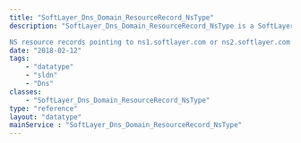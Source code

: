 ```yaml
---
title: "SoftLayer_Dns_Domain_ResourceRecord_NsType"
description: "SoftLayer_Dns_Domain_ResourceRecord_NsType is a SoftLayer_Dns_Domain_ResourceRecord object whose ''type'' property is set to 'ns' and defines a DNS NS record on a SoftLayer hosted domain. An NS record defines the authoritative name server for a domain. All SoftLayer hosted domains contain NS records for 'ns1.softlayer.com' and 'ns2.softlayer.com' . For instance, if example.org is hosted on ns1.softlayer.com, then example.org contains an NS record whose ''host'' property equals '@' and whose ''data'' property equals 'ns1.example.org'. 

NS resource records pointing to ns1.softlayer.com or ns2.softlayer.com many not be removed from a SoftLayer hosted domain. "
date: "2018-02-12"
tags:
    - "datatype"
    - "sldn"
    - "Dns"
classes:
    - "SoftLayer_Dns_Domain_ResourceRecord_NsType"
type: "reference"
layout: "datatype"
mainService : "SoftLayer_Dns_Domain_ResourceRecord_NsType"
---
```

